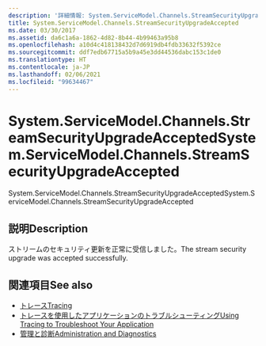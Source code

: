 ```yaml
---
description: '詳細情報: System.ServiceModel.Channels.StreamSecurityUpgradeAccepted'
title: System.ServiceModel.Channels.StreamSecurityUpgradeAccepted
ms.date: 03/30/2017
ms.assetid: da6c1a6a-1862-4d82-8b44-4b99463a95b8
ms.openlocfilehash: a10d4c418138432d7d6919db4fdb33632f5392ce
ms.sourcegitcommit: ddf7edb67715a5b9a45e3dd44536dabc153c1de0
ms.translationtype: HT
ms.contentlocale: ja-JP
ms.lasthandoff: 02/06/2021
ms.locfileid: "99634467"
---
```

# <a name="systemservicemodelchannelsstreamsecurityupgradeaccepted"></a><span data-ttu-id="0e45b-103">System.ServiceModel.Channels.StreamSecurityUpgradeAccepted</span><span class="sxs-lookup"><span data-stu-id="0e45b-103">System.ServiceModel.Channels.StreamSecurityUpgradeAccepted</span></span>

<span data-ttu-id="0e45b-104">System.ServiceModel.Channels.StreamSecurityUpgradeAccepted</span><span class="sxs-lookup"><span data-stu-id="0e45b-104">System.ServiceModel.Channels.StreamSecurityUpgradeAccepted</span></span>  
  
## <a name="description"></a><span data-ttu-id="0e45b-105">説明</span><span class="sxs-lookup"><span data-stu-id="0e45b-105">Description</span></span>  

 <span data-ttu-id="0e45b-106">ストリームのセキュリティ更新を正常に受信しました。</span><span class="sxs-lookup"><span data-stu-id="0e45b-106">The stream security upgrade was accepted successfully.</span></span>  
  
## <a name="see-also"></a><span data-ttu-id="0e45b-107">関連項目</span><span class="sxs-lookup"><span data-stu-id="0e45b-107">See also</span></span>

- [<span data-ttu-id="0e45b-108">トレース</span><span class="sxs-lookup"><span data-stu-id="0e45b-108">Tracing</span></span>](index.md)
- [<span data-ttu-id="0e45b-109">トレースを使用したアプリケーションのトラブルシューティング</span><span class="sxs-lookup"><span data-stu-id="0e45b-109">Using Tracing to Troubleshoot Your Application</span></span>](using-tracing-to-troubleshoot-your-application.md)
- [<span data-ttu-id="0e45b-110">管理と診断</span><span class="sxs-lookup"><span data-stu-id="0e45b-110">Administration and Diagnostics</span></span>](../index.md)
